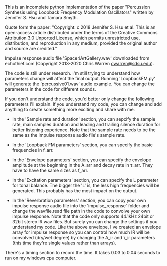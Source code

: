 This is an incomplete python implementation of the paper "Percussion Synthesis using Loopback Frequency Modulation Oscillators" written by Jennifer S. Hsu and Tamara Smyth.

Quote form the paper:
"Copyright: c 2018 Jennifer S. Hsu et al. This is an open-access article distributed under the terms of the Creative Commons Attribution 3.0 Unported License, which permits unrestricted use, distribution, and reproduction in any medium, provided the original author and source are credited."

Impulse response audio file 'Space4ArtGallery.wav' downloaded from echothief.com (Copyright 2013-2020 Chris Warren cwarren@sdsu.edu).

The code is still under research. I'm still trying to understand how parameters change will affect the final output. Running 'LoopbackFM.py' will generate the 'percussive01.wav' audio example. You can change the parameters in the code for different sounds. 

If you don't understand the code, you'd better only change the following parameters I'll explain. If you understand my code, you can change and add anything to create something more exciting and share with me.

- In the 'Sample rate and duration' section, you can sepcify the sample rate, main samples duration and leading and trailing silence duration for better listening experience. Note that the sample rate needs to be the same as the impulse response audio file's sample rate.

- In the 'Loopback FM parameters' section, you can specify the basic frequencies in f_arr.

- In the 'Envelope parameters' section, you can specify the envelope amplitude at the beginning in the A_arr and decay rate in τ_arr. They have to have the same sizes as f_arr.

- In the 'Excitation parameters' section, you can specify the L parameter for tonal balance. The bigger the 'L' is, the less high frequencies will be generated. This probably has the most impact on the output.

- In the 'Reverbration parameters' section, you can copy your own impulse response audio file into the 'impulse_response' folder and change the wavfile.read file path in the code to convolve your own impulse response. Note that the code only supports 44.1kHz 24bit or 32bit stereo IR wav files. But surely you can change the settings if you understand my code. Like the above envelope, I've created an envelope array for impulse response so you can control how much IR will be convolved (dry/wet degree) by changing the A_ir and τ_ir parameters (this time they're single values rather than arrays).

There's a timing section to record the time. It takes 0.03 to 0.04 seconds to run on my windows cpu computer.
